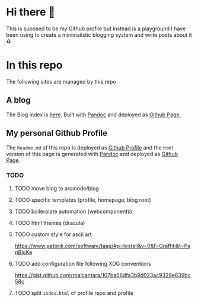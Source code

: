 <h1 id="hi-there">Hi there 🖖</h1>
<p>This is suposed to be my Github profile but instead is a playground I have been using to create a minimalistic blogging system and write posts about it ♻️</p>
<h1 id="in-this-repo">In this repo</h1>
<p>The following sites are managed by this repo</p>
<h2 id="a-blog">A blog</h2>
<p>The Blog index is <a href="https://arcmode.github.io/dist/blog/index.html">here</a>. Built with <a href="https://pandoc.org/">Pandoc</a> and deployed as <a href="https://pages.github.com/">Github Page</a>.</p>
<h2 id="my-personal-github-profile">My personal Github Profile</h2>
<p>The <code class="verbatim">Readme.md</code> of this repo is deployed as <a href="https://docs.github.com/en/github/setting-up-and-managing-your-github-profile/about-your-profile">Github Profile</a> and the <code class="verbatim">html</code> version of this page is generated with <a href="https://pandoc.org/">Pandoc</a> and deployed as <a href="https://pages.github.com/">Github Page</a>.</p>
<h3 id="todo">TODO</h3>
<ol>
<li><p><span class="todo TODO">TODO</span> move blog to arcmode/blog</p></li>
<li><p><span class="todo TODO">TODO</span> specific templates (profile, homepage, blog root)</p></li>
<li><p><span class="todo TODO">TODO</span> boilerplate automation (webcomponents)</p></li>
<li><p><span class="todo TODO">TODO</span> html themes (dracula)</p></li>
<li><p><span class="todo TODO">TODO</span> custom style for ascii art</p>
<p><a href="https://www.patorjk.com/software/taag/#p=testall&amp;v=0&amp;f=Graffiti&amp;t=PanBloKe">https://www.patorjk.com/software/taag/#p=testall&amp;v=0&amp;f=Graffiti&amp;t=PanBloKe</a></p></li>
<li><p><span class="todo TODO">TODO</span> add configuration file following XDG conventions</p>
<p><a href="https://gist.github.com/roalcantara/107ba66dfa3b9d023ac9329e639bc58c">https://gist.github.com/roalcantara/107ba66dfa3b9d023ac9329e639bc58c</a></p></li>
<li><p><span class="todo TODO">TODO</span> split <code class="verbatim">index.html</code> of profile repo and profile</p></li>
</ol>
